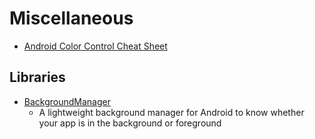 # Miscellaneous

* [Android Color Control Cheat Sheet](https://gist.github.com/boxme/1fec2a44cc46fad221ee)



## Libraries

* [BackgroundManager](https://github.com/kirtan403/BackgroundManager)
  * A lightweight background manager for Android to know whether your app is in the background or foreground


